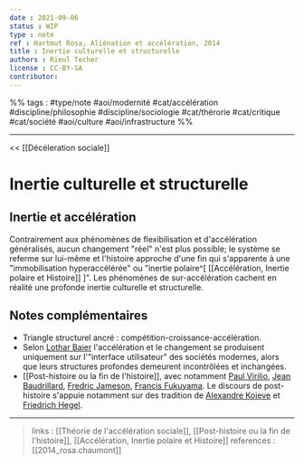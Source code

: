 ```yaml
---
date : 2021-09-06
status : WIP
type : note
ref : Hartmut Rosa, Aliénation et accélération, 2014
title : Inertie culturelle et structurelle
authors : Rieul Techer
license : CC-BY-SA
contributor:
---
```


%% tags : #type/note #aoi/modernité #cat/accélération #discipline/philosophie #discipline/sociologie  #cat/thérorie #cat/critique #cat/société #aoi/culture #aoi/infrastructure %% 

---

<< [[Décéleration sociale]]

Inertie culturelle et structurelle
===

## Inertie et accélération
Contrairement aux phénomènes de flexibilisation et d'accélération généralisés, aucun changement "réel" n'est plus possible; le système se referme sur lui-même et l'histoire approche d'une fin qui s'apparente à une "immobilisation hyperaccélérée" ou "inertie polaire^[ [[Accélération, Inertie polaire et Histoire]] ]". Les phénomènes de sur-accélération cachent en réalité une profonde inertie culturelle et structurelle. 

## Notes complémentaires
- Triangle structurel ancré : compétition-croissance-accélération. 
- Selon [Lothar Baier](https://fr.wikipedia.org/wiki/Lothar_Baier) l'accélération et le changement se produisent uniquement sur l'"interface utilisateur" des sociétés modernes, alors que leurs structures profondes demeurent incontrôlées et inchangées. 
- [[Post-histoire ou la fin de l'histoire]], avec notamment [Paul Virilio](https://fr.wikipedia.org/wiki/Paul_Virilio), [Jean Baudrillard](https://fr.wikipedia.org/wiki/Jean_Baudrillard), [Fredric Jameson](https://fr.wikipedia.org/wiki/Fredric_Jameson), [Francis Fukuyama](https://fr.wikipedia.org/wiki/Francis_Fukuyama). Le discours de post-histoire s'appuie notamment sur des tradition de [Alexandre Kojeve](https://fr.wikipedia.org/wiki/Alexandre_Koj%C3%A8ve) et [Friedrich Hegel](https://fr.wikipedia.org/wiki/Georg_Wilhelm_Friedrich_Hegel).

---
> links : [[Théorie de l'accélération sociale]], [[Post-histoire ou la fin de l'histoire]], [[Accélération, Inertie polaire et Histoire]] 
> references : [[2014_rosa.chaumont]]